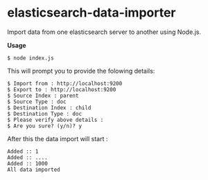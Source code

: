 # elasticsearch-data-importer
Import data from one elasticsearch server to another using Node.js.

**Usage**
```
$ node index.js
```
This will prompt you to provide the folowing details: 
```
$ Import from : http://localhost:9200
$ Export to : http://localhost:9200
$ Source Index : parent
$ Source Type : doc
$ Destination Index : child
$ Destination Type : doc
$ Please verify above details :
$ Are you sure? (y/n)? y
```
After this the data import will start :
```
Added :: 1
Added :: ....
Added :: 1000
All data imported
```
